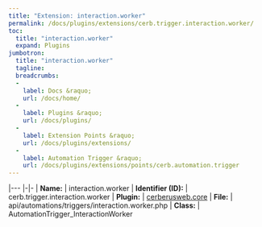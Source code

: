 ```yaml
---
title: "Extension: interaction.worker"
permalink: /docs/plugins/extensions/cerb.trigger.interaction.worker/
toc:
  title: "interaction.worker"
  expand: Plugins
jumbotron:
  title: "interaction.worker"
  tagline: 
  breadcrumbs:
  -
    label: Docs &raquo;
    url: /docs/home/
  -
    label: Plugins &raquo;
    url: /docs/plugins/
  -
    label: Extension Points &raquo;
    url: /docs/plugins/extensions/
  -
    label: Automation Trigger &raquo;
    url: /docs/plugins/extensions/points/cerb.automation.trigger
---
```


|---
|-|-
| **Name:** | interaction.worker
| **Identifier (ID):** | cerb.trigger.interaction.worker
| **Plugin:** | [cerberusweb.core](/docs/plugins/cerberusweb.core/)
| **File:** | api/automations/triggers/interaction.worker.php
| **Class:** | AutomationTrigger_InteractionWorker

